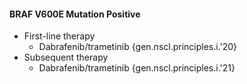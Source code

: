 
#### BRAF V600E Mutation Positive
- First-line therapy
  - Dabrafenib/trametinib {gen.nscl.principles.i.'20}
- Subsequent therapy
  - Dabrafenib/trametinib {gen.nscl.principles.i.'21}

